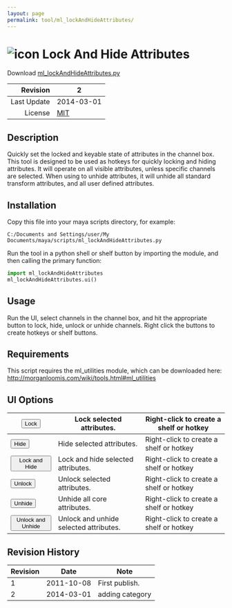 ```yaml
---
layout: page
permalink: tool/ml_lockAndHideAttributes/
---
```


# ![icon](https://raw.githubusercontent.com/morganloomis/ml_tools/master/icons//ml_lockAndHideAttributes.png) Lock And Hide Attributes
Download [ml_lockAndHideAttributes.py](https://raw.githubusercontent.com/morganloomis/ml_tools/master/ml_lockAndHideAttributes.py)

| Revision | 2 |
|---:|---|
| Last Update | 2014-03-01 |
| License | [MIT](https://opensource.org/licenses/MIT) |

## Description

 Quickly set the locked and keyable state of attributes in the channel box. This tool is designed to be used as hotkeys for quickly locking and hiding attributes. It will operate on all visible attributes, unless specific channels are selected. When using to unhide attributes, it will unhide all standard transform attributes, and all user defined attributes.

## Installation

Copy this file into your maya scripts directory, for example:

`C:/Documents and Settings/user/My Documents/maya/scripts/ml_lockAndHideAttributes.py`

Run the tool in a python shell or shelf button by importing the module, 
and then calling the primary function:

```python
import ml_lockAndHideAttributes
ml_lockAndHideAttributes.ui()
```

## Usage

 Run the UI, select channels in the channel box, and hit the appropriate button to lock, hide, unlock or unhide channels. Right click the buttons to create hotkeys or shelf buttons.

## Requirements

 This script requires the ml_utilities module, which can be downloaded here: http://morganloomis.com/wiki/tools.html#ml_utilities

## UI Options


|<button type="button">Lock</button>|Lock selected attributes.|Right-click to create a shelf or hotkey|
|---|---|---|
|<button type="button">Hide</button>|Hide selected attributes.|Right-click to create a shelf or hotkey|
|<button type="button">Lock and Hide</button>|Lock and hide selected attributes.|Right-click to create a shelf or hotkey|
|<button type="button">Unlock</button>|Unlock selected attributes.|Right-click to create a shelf or hotkey|
|<button type="button">Unhide</button>|Unhide all core attributes.|Right-click to create a shelf or hotkey|
|<button type="button">Unlock and Unhide</button>|Unlock and unhide selected attributes.|Right-click to create a shelf or hotkey|

## Revision History

| Revision | Date | Note|
|---|---|---|
|1|2011-10-08|First publish.|
|2|2014-03-01|adding category|
